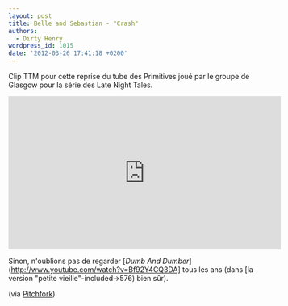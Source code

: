 ```yaml
---
layout: post
title: Belle and Sebastian - "Crash"
authors:
  - Dirty Henry
wordpress_id: 1015
date: '2012-03-26 17:41:18 +0200'
---
```

Clip TTM pour cette reprise du tube des Primitives joué par le groupe de Glasgow pour la série des Late Night Tales.

<iframe width="540" height="304" src="http://www.youtube.com/embed/rSBVvFU55fg" frameborder="0" allowfullscreen></iframe>

Sinon, n'oublions pas de regarder [*Dumb And Dumber*](http://www.youtube.com/watch?v=Bf92Y4CQ3DA] tous les ans (dans [la version "petite vieille"-included->576) bien sûr).

(via [Pitchfork](http://pitchfork.com/news/45899-video-belle-and-sebastian-crash/))
